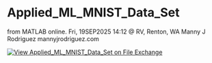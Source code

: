 # Applied_ML_MNIST_Data_Set
from MATLAB online. Fri, 19SEP2025 14:12 @ RV, Renton, WA
Manny J Rodriguez
mannyjrodriguez.com

[![View Applied_ML_MNIST_Data_Set on File Exchange](https://www.mathworks.com/matlabcentral/images/matlab-file-exchange.svg)](https://www.mathworks.com/matlabcentral/fileexchange/182071-applied_ml_mnist_data_set)
